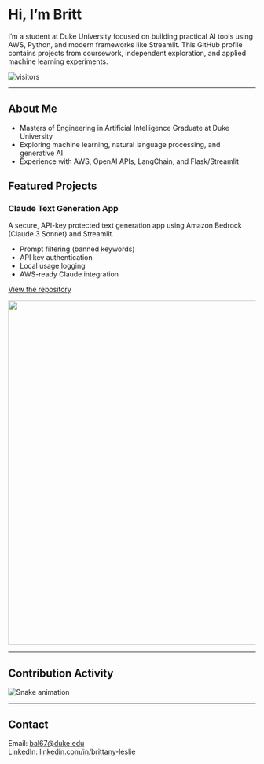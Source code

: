 # Hi, I’m Britt

I’m a student at Duke University focused on building practical AI tools using AWS, Python, and modern frameworks like Streamlit. This GitHub profile contains projects from coursework, independent exploration, and applied machine learning experiments.

![visitors](https://visitor-badge.laobi.icu/badge?page_id=Bal67)

---

## About Me

- Masters of Engineering in Artificial Intelligence Graduate at Duke University
- Exploring machine learning, natural language processing, and generative AI
- Experience with AWS, OpenAI APIs, LangChain, and Flask/Streamlit

## Featured Projects

### Claude Text Generation App
A secure, API-key protected text generation app using Amazon Bedrock (Claude 3 Sonnet) and Streamlit.  
- Prompt filtering (banned keywords)
- API key authentication
- Local usage logging
- AWS-ready Claude integration

[View the repository](https://github.com/Bal67/TextGeneration_API)

<img src="docs/Claude_Text_Generator.gif" width="700"/>

---

## Contribution Activity

![Snake animation](https://github.com/Bal67/Bal67/blob/output/github-contribution-grid-snake.svg)

---

## Contact

Email: bal67@duke.edu  
LinkedIn: [linkedin.com/in/brittany-leslie](https://www.linkedin.com/in/brittany-leslie/)
